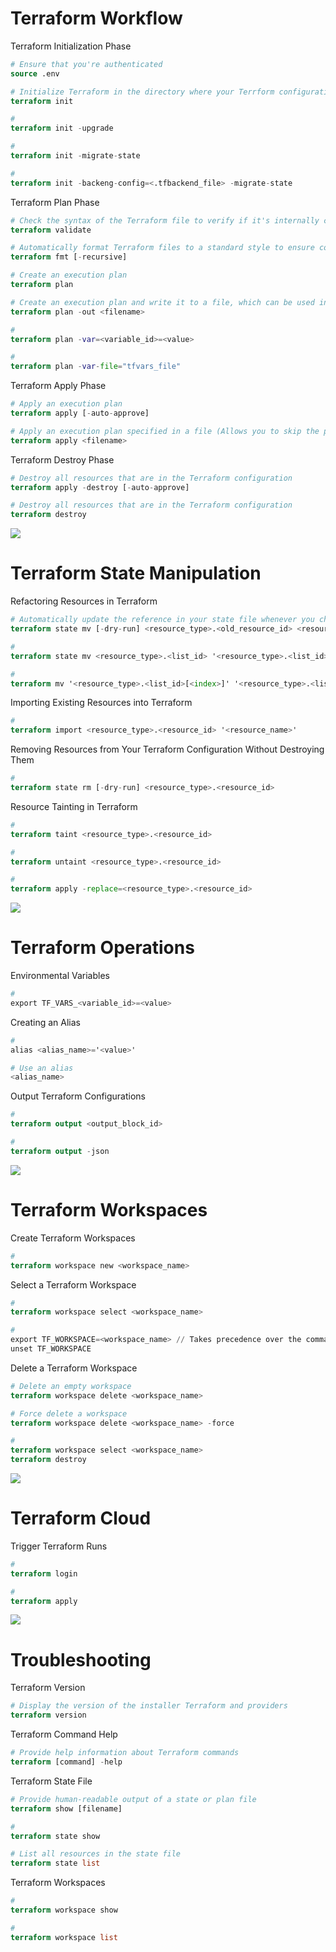 # Terraform Workflow

Terraform Initialization Phase
```Terraform
# Ensure that you're authenticated
source .env

# Initialize Terraform in the directory where your Terrform configuration file is
terraform init

#
terraform init -upgrade

# 
terraform init -migrate-state

#
terraform init -backeng-config=<.tfbackend_file> -migrate-state
```

Terraform Plan Phase
```Terraform
# Check the syntax of the Terraform file to verify if it's internally consistent and doesn't contain invalid values
terraform validate

# Automatically format Terraform files to a standard style to ensure consistency and readability
terraform fmt [-recursive]

# Create an execution plan
terraform plan

# Create an execution plan and write it to a file, which can be used in the apply stage
terraform plan -out <filename>

#
terraform plan -var=<variable_id>=<value>

#
terraform plan -var-file="tfvars_file"
```

Terraform Apply Phase
```Terraform
# Apply an execution plan
terraform apply [-auto-approve]

# Apply an execution plan specified in a file (Allows you to skip the plan phase)
terraform apply <filename>
```

Terraform Destroy Phase
```Terraform
# Destroy all resources that are in the Terraform configuration
terraform apply -destroy [-auto-approve]

# Destroy all resources that are in the Terraform configuration
terraform destroy
```

![](https://github.com/JonmarCorpuz/SecondBrain/blob/main/Assets/Whitespace.png)

# Terraform State Manipulation

Refactoring Resources in Terraform
```Terraform
# Automatically update the reference in your state file whenever you change a resource ID
terraform state mv [-dry-run] <resource_type>.<old_resource_id> <resource_type>.<new_resource_id>

#
terraform state mv <resource_type>.<list_id> '<resource_type>.<list_id>[<index>]'

#
terraform mv '<resource_type>.<list_id>[<index>]' '<resource_type>.<list_id>["<new_resource_id>"]'
```

Importing Existing Resources into Terraform
```Terraform
#
terraform import <resource_type>.<resource_id> '<resource_name>'
```

Removing Resources from Your Terraform Configuration Without Destroying Them
```Terraform
#
terraform state rm [-dry-run] <resource_type>.<resource_id>
```

Resource Tainting in Terraform
```Terraform
#
terraform taint <resource_type>.<resource_id>

#
terraform untaint <resource_type>.<resource_id>

#
terraform apply -replace=<resource_type>.<resource_id>
```

![](https://github.com/JonmarCorpuz/SecondBrain/blob/main/Assets/Whitespace.png)

# Terraform Operations

Environmental Variables
```Terraform
#
export TF_VARS_<variable_id>=<value>
```

Creating an Alias
```Terraform
#
alias <alias_name>='<value>'

# Use an alias
<alias_name>
```

Output Terraform Configurations
```Terraform
#
terraform output <output_block_id>

#
terraform output -json
```

![](https://github.com/JonmarCorpuz/SecondBrain/blob/main/Assets/Whitespace.png)

# Terraform Workspaces

Create Terraform Workspaces
```Terraform
#
terraform workspace new <workspace_name>
```

Select a Terraform Workspace
```Terraform
#
terraform workspace select <workspace_name>

# 
export TF_WORKSPACE=<workspace_name> // Takes precedence over the command above
unset TF_WORKSPACE
```

Delete a Terraform Workspace
```Terraform
# Delete an empty workspace
terraform workspace delete <workspace_name>

# Force delete a workspace
terraform workspace delete <workspace_name> -force

#
terraform workspace select <workspace_name>
terraform destroy
```

![](https://github.com/JonmarCorpuz/SecondBrain/blob/main/Assets/Whitespace.png)

# Terraform Cloud

Trigger Terraform Runs 
```Terraform
#
terraform login

#
terraform apply
```

![](https://github.com/JonmarCorpuz/SecondBrain/blob/main/Assets/Whitespace.png)


# Troubleshooting

Terraform Version
```Terraform
# Display the version of the installer Terraform and providers
terraform version
```

Terraform Command Help
```Terraform
# Provide help information about Terraform commands
terraform [command] -help
```

Terraform State File
```Terraform
# Provide human-readable output of a state or plan file
terraform show [filename]

#
terraform state show

# List all resources in the state file
terraform state list
```

Terraform Workspaces
```Terraform
#
terraform workspace show

#
terraform workspace list
```
